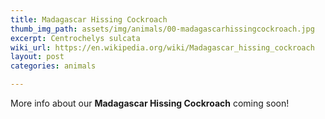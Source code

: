 ```yaml
---
title: Madagascar Hissing Cockroach
thumb_img_path: assets/img/animals/00-madagascarhissingcockroach.jpg
excerpt: Centrochelys sulcata
wiki_url: https://en.wikipedia.org/wiki/Madagascar_hissing_cockroach
layout: post
categories: animals

---
```


More info about our **Madagascar Hissing Cockroach** coming soon!